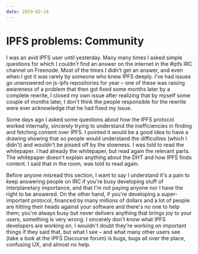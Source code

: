 ```yaml
---
date: 2019-02-14
---
```


# IPFS problems: Community

I was an avid IPFS user until yesterday. Many many times I asked simple questions for which I couldn't find an answer on the internet in the #ipfs IRC channel on Freenode. Most of the times I didn't get an answer, and even when I got it was rarely by someone who knew IPFS deeply. I've had issues go unanswered on js-ipfs repositories for year – one of these was raising awareness of a problem that then got fixed some months later by a complete rewrite, I closed my own issue after realizing that by myself some couple of months later, I don't think the people responsible for the rewrite were ever acknowledge that he had fixed my issue.

Some days ago I asked some questions about how the IPFS protocol worked internally, sincerely trying to understand the inefficiencies in finding and fetching content over IPFS. I pointed it would be a good idea to have a drawing showing that so people would understand the difficulties (which I didn't) and wouldn't be pissed off by the slowness. I was told to read the whitepaper. I had already the whitepaper, but read again the relevant parts. The whitepaper doesn't explain anything about the DHT and how IPFS finds content. I said that in the room, was told to read again.

Before anyone misread this section, I want to say I understand it's a pain to keep answering people on IRC if you're busy developing stuff of interplanetary importance, and that I'm not paying anyone nor I have the right to be answered. On the other hand, if you're developing a super-important protocol, financed by many millions of dollars and a lot of people are hitting their heads against your software and there's no one to help them; you're always busy but never delivers anything that brings joy to your users, something is very wrong. I sincerely don't know what IPFS developers are working on, I wouldn't doubt they're working on important things if they said that, but what I see – and what many other users see (take a look at the IPFS Discourse forum) is bugs, bugs all over the place, confusing UX, and almost no help.
